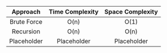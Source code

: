 | Approach | Time Complexity | Space Complexity|
| :---:         |     :---:      |         :---: |
| Brute Force   | O(n)     |  O(1) |
| Recursion  | O(n)  |   O(n)    |
| Placeholder  | Placeholder     | Placeholder  |
